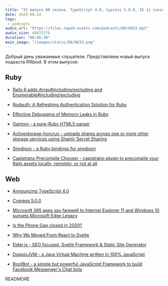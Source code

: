 ```yaml
---
title: "33 выпуск 08 сезона. TypeScript 4.0, Cypress 5.0.0, IE 11 sunset, Gammo, Simdjson, Elder.js, DoppioJVM, BootBot и прочее"
date: 2020-08-24
tags:
 - podcasts
audio_url: "https://files.rwpod-assets.com/podcasts/08/0833.mp3"
audio_size: 48075276
duration: "00:46:30"
main_image: "/images/static/08/0833.png"
---
```


Добрый день уважаемые слушатели. Представляем новый выпуск подкаста RWpod. В этом выпуске:

## Ruby

 - [Rails 6 adds Array#including/excluding and Enumerable#including/excluding](https://blog.bigbinary.com/2020/08/18/rails-6-adds-array-including-excluding-and-enumerable-including-excluding.html)
 - [Rodauth: A Refreshing Authentication Solution for Ruby](https://janko.io/rodauth-a-refreshing-authentication-solution-for-ruby/)
 - [Effective Debugging of Memory Leaks in Ruby](http://stratus3d.com/blog/2020/08/11/effective-debugging-of-memory-leaks-in-ruby/)


 - [Gammo - a pure-Ruby HTML5 parser](https://github.com/namusyaka/gammo)
 - [Activestorage-horcrux - uploads shares across one or more other storage services using Shamir Secret Sharing](https://github.com/johncallahan/activestorage-horcrux)
 - [Simdjson - a Ruby bindings for simdjson](https://github.com/saka1/simdjson_ruby)
 - [Capistrano Precompile Chooser - capistrano plugin to precompile your Rails assets locally, remotely, or not at all](https://github.com/westonganger/capistrano-precompile-chooser)

## Web

 - [Announcing TypeScript 4.0](https://devblogs.microsoft.com/typescript/announcing-typescript-4-0/)
 - [Cypress 5.0.0](https://github.com/cypress-io/cypress/releases/tag/v5.0.0)
 - [Microsoft 365 apps say farewell to Internet Explorer 11 and Windows 10 sunsets Microsoft Edge Legacy](https://techcommunity.microsoft.com/t5/microsoft-365-blog/microsoft-365-apps-say-farewell-to-internet-explorer-11-and/ba-p/1591666)
 - [Is the Phone Gap closed in 2020?](https://firt.dev/phonegap-end/)


 - [Why We Moved From React to Svelte](https://medium.com/better-programming/why-we-moved-from-react-to-svelte-f20afb1dc5d5)
 - [Elder.js - SEO focused, Svelte Framework & Static Site Generator](https://github.com/elderjs/elderjs)
 - [DoppioJVM - a Java Virtual Machine written in 100% JavaScript](https://plasma-umass.org/doppio-demo/)
 - [BootBot - a simple but powerful JavaScript Framework to build Facebook Messenger's Chat bots](https://github.com/Charca/bootbot)

READMORE
